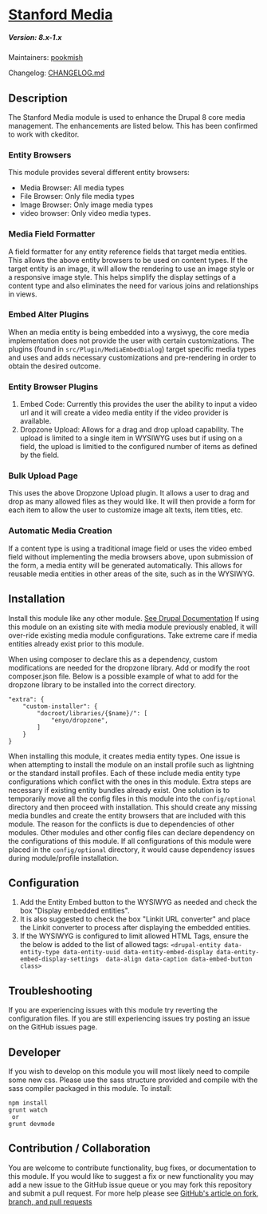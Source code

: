 # [Stanford Media](https://github.com/SU-SWS/stanford_media)
##### Version: 8.x-1.x

Maintainers: [pookmish](https://github.com/pookmish)

Changelog: [CHANGELOG.md](CHANGELOG.md)

Description
---

The Stanford Media module is used to enhance the Drupal 8 core media management. The enhancements are listed below.
This has been confirmed to work with ckeditor.

### Entity Browsers

This module provides several different entity browsers:
 - Media Browser: All media types
 - File Browser: Only file media types
 - Image Browser: Only image media types
 - video browser: Only video media types.
 
### Media Field Formatter
A field formatter for any entity reference fields that target media entities. This allows the above entity browsers
to be used on content types. If the target entity is an image, it will allow the rendering to use an image style or a
responsive image style. This helps simplify the display settings of a content type and also eliminates the need for
various joins and relationships in views.

### Embed Alter Plugins
When an media entity is being embedded into a wysiwyg, the core media implementation does not provide the user with
certain customizations. The plugins (found in `src/Plugin/MediaEmbedDialog`) target specific media types and uses and
adds necessary customizations and pre-rendering in order to obtain the desired outcome.

### Entity Browser Plugins
1. Embed Code: Currently this provides the user the ability to input a video url and it will create a video media entity
    if the video provider is available.
2. Dropzone Upload: Allows for a drag and drop upload capability. The upload is limited to a single item in WYSIWYG uses
    but if using on a field, the upload is limitied to the configured number of items as defined by the field.

### Bulk Upload Page
This uses the above Dropzone Upload plugin. It allows a user to drag and drop as many allowed files as they would like.
It will then provide a form for each item to allow the user to customize image alt texts, item titles, etc.

### Automatic Media Creation
If a content type is using a traditional image field or uses the video embed field without implementing the media
browsers above, upon submission of the form, a media entity will be generated automatically. This allows for reusable
media entities in other areas of the site, such as in the WYSIWYG.

Installation
---

Install this module like any other module. [See Drupal Documentation](https://drupal.org/documentation/install/modules-themes/modules-8)
If using this module on an existing site with media module previously enabled, it will over-ride existing media module 
configurations. Take extreme care if media entities already exist prior to this module.

When using composer to declare this as a dependency, custom modifications are needed for the dropzone library. Add or
modify the root composer.json file. Below is a possible example of what to add for the dropzone library to be installed
into the correct directory.

```
"extra": {
    "custom-installer": {
        "docroot/libraries/{$name}/": [
            "enyo/dropzone",
        ]
    }
}
```

When installing this module, it creates media entity types. One issue is when attempting to install the module on an
install profile such as lightning or the standard install profiles. Each of these include media entity type 
configurations which conflict with the ones in this module. Extra steps are necessary if existing entity bundles already
exist. One solution is to temporarily move all the config files in this module into the `config/optional` directory and
then proceed with installation. This should create any missing media bundles and create the entity browsers that are
included with this module. The reason for the conflicts is due to dependencies of other modules. Other modules and other
config files can declare dependency on the configurations of this module. If all configurations of this module were
placed in the `config/optional` directory, it would cause dependency issues during module/profile installation.

Configuration
---

1. Add the Entity Embed button to the WYSIWYG as needed and check the box "Display embedded entities".
2. It is also suggested to check the box "Linkit URL converter" and place the Linkit converter to process after
displaying the embedded entities.
3. If the WYSIWYG is configured to limit allowed HTML Tags, ensure the the below is added to the list of allowed tags:
`<drupal-entity data-entity-type data-entity-uuid data-entity-embed-display data-entity-embed-display-settings 
data-align data-caption data-embed-button class>`


Troubleshooting
---

If you are experiencing issues with this module try reverting the configuration files. If you are still experiencing 
issues try posting an issue on the GitHub issues page.

Developer
---

If you wish to develop on this module you will most likely need to compile some new css. Please use the sass structure
provided and compile with the sass compiler packaged in this module. To install:

```
npm install
grunt watch
 or
grunt devmode
```

Contribution / Collaboration
---

You are welcome to contribute functionality, bug fixes, or documentation to this module. If you would like to suggest a
fix or new functionality you may add a new issue to the GitHub issue queue or you may fork this repository and submit a 
pull request. For more help please see [GitHub's article on fork, branch, and pull requests](https://help.github.com/articles/using-pull-requests)